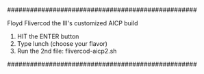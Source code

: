 ##################################################

Floyd Flivercod the III's customized AICP build

1) HIT the ENTER button
2) Type lunch (choose your flavor)
3) Run the 2nd file: flivercod-aicp2.sh

##################################################
